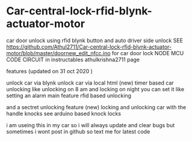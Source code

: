 # Car-central-lock-rfid-blynk-actuator-motor
car door unlock using rfid blynk button and auto driver side unlock
SEE https://github.com/Athul2711/Car-central-lock-rfid-blynk-actuator-motor/blob/master/doornew_edit_nfcc.ino for car door lock NODE MCU CODE
CIRCUIT in instructables athulkrishna2711 page


features  (updated on 31 oct 2020 )

unlock car via blynk
unlock car via local html (new)
timer based car unlocking like unlocking on 8 am and locking on night you can set it like setting an alarm 
main feature rfid based unlocking

and a sectret unlocking feature (new)
locking and unlocking car with the handle knocks see arduino based knock locks

i am useing this in my car so i will always update and clear bugs but sometimes  i wont post in github so text me for latest code







